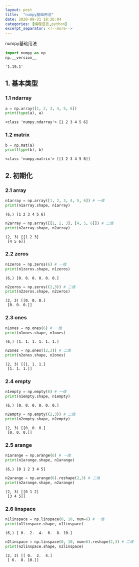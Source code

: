 ```yaml
---
layout: post
title:  "numpy基础用法"
date: 2020-08-21 18:26:04
categories: [编程语言,python]
excerpt_separator: <!--more-->
---
```

numpy基础用法
<!--more-->


```python
import numpy as np
np.__version__
```

    '1.19.1'



## 1. 基本类型

### 1.1 ndarray


```python
a = np.array([1, 2, 3, 4, 5, 6])
print(type(a), a)
```

    <class 'numpy.ndarray'> [1 2 3 4 5 6]


### 1.2 matrix


```python
b = np.mat(a)
print(type(b), b)
```

    <class 'numpy.matrix'> [[1 2 3 4 5 6]]


## 2. 初期化

### 2.1 array


```python
n1array = np.array([1, 2, 3, 4, 5, 6]) # 一维
print(n1array.shape, n1array)
```

    (6,) [1 2 3 4 5 6]



```python
n2array = np.array([[1, 2, 3], [4, 5, 6]]) # 二维
print(n2array.shape, n2array)
```

    (2, 3) [[1 2 3]
     [4 5 6]]


### 2.2 zeros


```python
n1zeros = np.zeros(6) # 一维
print(n1zeros.shape, n1zeros)
```

    (6,) [0. 0. 0. 0. 0. 0.]



```python
n2zeros = np.zeros((2,3)) # 二维
print(n2zeros.shape, n2zeros)
```

    (2, 3) [[0. 0. 0.]
     [0. 0. 0.]]


### 2.3 ones


```python
n1ones = np.ones(6) # 一维
print(n1ones.shape, n1ones)
```

    (6,) [1. 1. 1. 1. 1. 1.]



```python
n2ones = np.ones((2,3)) # 二维
print(n2ones.shape, n2ones)
```

    (2, 3) [[1. 1. 1.]
     [1. 1. 1.]]


### 2.4 empty


```python
n1empty = np.empty(6) # 一维
print(n1empty.shape, n1empty)
```

    (6,) [0. 0. 0. 0. 0. 0.]



```python
n2empty = np.empty((2,3)) # 二维
print(n2empty.shape, n2empty)
```

    (2, 3) [[0. 0. 0.]
     [0. 0. 0.]]


### 2.5 arange


```python
n1arange = np.arange(6) # 一维
print(n1arange.shape, n1arange)
```

    (6,) [0 1 2 3 4 5]



```python
n2arange = np.arange(6).reshape(2,3) # 二维
print(n2arange.shape, n2arange)
```

    (2, 3) [[0 1 2]
     [3 4 5]]


### 2.6 linspace


```python
n1linspace = np.linspace(0, 10, num=6) # 一维
print(n1linspace.shape, n1linspace)
```

    (6,) [ 0.  2.  4.  6.  8. 10.]



```python
n2linspace = np.linspace(0, 10, num=6).reshape(2,3) # 二维
print(n2linspace.shape, n2linspace)
```

    (2, 3) [[ 0.  2.  4.]
     [ 6.  8. 10.]]



```python

```
